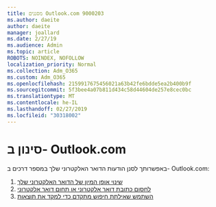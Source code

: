 ```yaml
---
title: מסננים Outlook.com 9000203
ms.author: daeite
author: daeite
manager: joallard
ms.date: 2/27/19
ms.audience: Admin
ms.topic: article
ROBOTS: NOINDEX, NOFOLLOW
localization_priority: Normal
ms.collection: Adm_O365
ms.custom: Adm_O365
ms.openlocfilehash: 2159917675456021a63b42fe6bdde5ea2b400b9f
ms.sourcegitcommit: 5f3bee4a07b811d434c58d44604de257e8cec0bc
ms.translationtype: MT
ms.contentlocale: he-IL
ms.lasthandoff: 02/27/2019
ms.locfileid: "30318002"
---
```

# <a name="filtering-in-outlookcom"></a>סינון ב- Outlook.com

באפשרותך לסנן הודעות הדואר האלקטרוני שלך במספר דרכים ב- Outlook.com:

1. [שינוי אופן המיון של הדואר האלקטרוני שלך](https://support.office.com/article/e650ae23-b558-4fbf-bdd1-73268f6852b7)
2. [לחסום כתובת דואר אלקטרוני או תחום דואר אלקטרוני](https://support.office.com/article/afba1c94-77bb-4f50-8b85-057cf52f4d5e)
3. [השתמש שאילתת חיפוש מתקדם כדי למקד את תוצאות](https://support.office.com/article/88108edf-028e-4306-b87e-7400bbb40aa7)